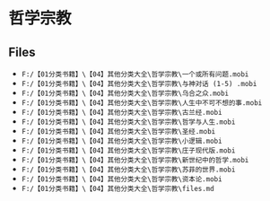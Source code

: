 # 哲学宗教

## Files

- `F:/【01分类书籍】\【04】其他分类大全\哲学宗教\一个或所有问题.mobi`
- `F:/【01分类书籍】\【04】其他分类大全\哲学宗教\与神对话 (1-5) .mobi`
- `F:/【01分类书籍】\【04】其他分类大全\哲学宗教\乌合之众.mobi`
- `F:/【01分类书籍】\【04】其他分类大全\哲学宗教\人生中不可不想的事.mobi`
- `F:/【01分类书籍】\【04】其他分类大全\哲学宗教\古兰经.mobi`
- `F:/【01分类书籍】\【04】其他分类大全\哲学宗教\哲学与人生.mobi`
- `F:/【01分类书籍】\【04】其他分类大全\哲学宗教\圣经.mobi`
- `F:/【01分类书籍】\【04】其他分类大全\哲学宗教\小逻辑.mobi`
- `F:/【01分类书籍】\【04】其他分类大全\哲学宗教\庄子现代版.mobi`
- `F:/【01分类书籍】\【04】其他分类大全\哲学宗教\新世纪中的哲学.mobi`
- `F:/【01分类书籍】\【04】其他分类大全\哲学宗教\苏菲的世界.mobi`
- `F:/【01分类书籍】\【04】其他分类大全\哲学宗教\资本论.mobi`
- `F:/【01分类书籍】\【04】其他分类大全\哲学宗教\files.md`
